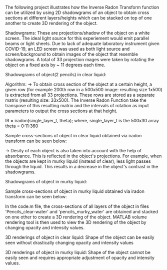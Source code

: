 The following project illustrates how the Inverse Radon Transform function can be utilized by using 2D shadowgrams of an object to obtain cross sections at different layers/heights which can be stacked on top of one another to create 3D rendering of the object.

Shadowgrams: These are projections/shadow of the object on a white screen. The ideal light source for this experiement would emit parallel beams or light sheets. Due to lack of adequate laboratory instrument given COVID-19, an LED screen was used as both light source and screen/background to obtain images of the object that resemble shadowgrams. A total of 33 projection mages were taken by rotating the object on a fixed axis by ~ 11 degrees each time. 

Shadowgrams of object(2 pencils) in clear liquid:

Algorithm:
-> To obtain cross section of the object at a certain height, a given row (for example 200th row in a 500x500 image: resulting size 1x500) is extracted from all 33 projections. These rows are stored as a separate matrix (resulting size: 33x500). The Inverse Radon Function take the transpose of this resulting matrix and the intervals of rotation as input parameters to output the cross sections at that height. 

IR = iradon(single_layer_t, theta);      where, single_layer_t is the 500x30 array
                                                theta = 0:11:360


Sample cross-sections of object in clear liquid obtained via iradon transform can be seen below:

-> Desity of each object is also taken into account with the help of absorbance. This is reflected in the object's projections. For example, when the objects are kept in murky liquid (instead of clear), less light passes through the liquid. This results in a decrease in the object's contrast in the shadowgrams. 

Shadowgrams of object in murky liquid:


Sample cross-sections of object in murky liquid obtained via iradon transform can be seen below:


In the code.m file, the cross-sections of all layers of the object in files 'Pencils_clear-water' and 'pencils_murky_water' are obtained and stacked on one other to create a 3D rendering of the object. MATLAB volume rendering tool is then used to view the 3D rendering of the object by changing opacity and intensity values. 

3D renderings of object in clear liquid: Shape of the object can be easily seen without drastically changing opacity and intensity values

3D renderings of object in murky liquid: Shape of the object cannot be easily seen and requires appropriate adjustment of opacity and intensity values.




 
